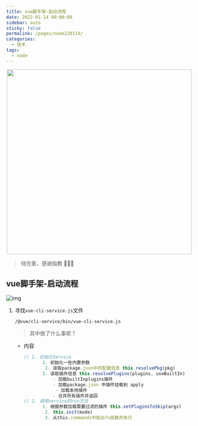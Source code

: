 ```yaml
---
title: vue脚手架-启动流程
date: 2022-01-14 00:00:00
sidebar: auto
sticky: false
permalink: /pages/node220114/
categories:
  - 技术
tags:
  - node
---
```


<p align="center">
  <img width="500" src="https://p15.qhimg.com/dmfd/2560_1440_/t01d8c9c3a99ec1e492.jpg"/>
</p>



> 待完善，感谢指教 🌹🌹🌹
>
> <!-- more -->

## vue脚手架-启动流程

![img](https://img-blog.csdnimg.cn/242d7098222244ba97e3dfb44830d82f.png)

1. 寻找`vue-cli-service.js`文件

   ```
   /@vue/cli-service/bin/vue-cli-service.js
   ```

   > 其中做了什么事呢？

   - 内容

     ```javascript
     // 1. 初始化Service
     		1. 初始化一些内置参数
             2. 读取package.json中的配置信息 this.resolvePkg(pkg)
     		3. 读取插件信息 this.resolvePlugins(plugins, useBuiltIn)
     			- 加载builtInplugins插件
     			- 加载package.json 中插件挂载到 apply
                 - 加载本地插件
     			- 合并所有插件并返回	
     // 2. 调用service的run方法
     		1. 根据参数加载需要过滤的插件 this.setPluginsToSkip(args)
             2. this.init(mode)
             3. 从this.commands中取出fn函数并执行
     ```

     

   
